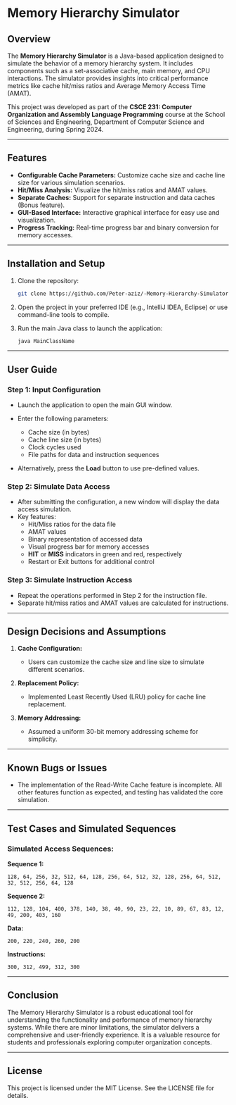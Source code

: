 # Memory Hierarchy Simulator

## Overview

The **Memory Hierarchy Simulator** is a Java-based application designed to simulate the behavior of a memory hierarchy system. It includes components such as a set-associative cache, main memory, and CPU interactions. The simulator provides insights into critical performance metrics like cache hit/miss ratios and Average Memory Access Time (AMAT).

This project was developed as part of the **CSCE 231: Computer Organization and Assembly Language Programming** course at the School of Sciences and Engineering, Department of Computer Science and Engineering, during Spring 2024.

---

## Features

- **Configurable Cache Parameters:** Customize cache size and cache line size for various simulation scenarios.
- **Hit/Miss Analysis:** Visualize the hit/miss ratios and AMAT values.
- **Separate Caches:** Support for separate instruction and data caches (Bonus feature).
- **GUI-Based Interface:** Interactive graphical interface for easy use and visualization.
- **Progress Tracking:** Real-time progress bar and binary conversion for memory accesses.

---

## Installation and Setup

1. Clone the repository:

   ```bash
   git clone https://github.com/Peter-aziz/-Memory-Hierarchy-Simulator.git
   ```

2. Open the project in your preferred IDE (e.g., IntelliJ IDEA, Eclipse) or use command-line tools to compile.

3. Run the main Java class to launch the application:

   ```bash
   java MainClassName
   ```

---

## User Guide

### Step 1: Input Configuration

- Launch the application to open the main GUI window.

- Enter the following parameters:

  - Cache size (in bytes)
  - Cache line size (in bytes)
  - Clock cycles used
  - File paths for data and instruction sequences

- Alternatively, press the **Load** button to use pre-defined values.

### Step 2: Simulate Data Access

- After submitting the configuration, a new window will display the data access simulation.
- Key features:
  - Hit/Miss ratios for the data file
  - AMAT values
  - Binary representation of accessed data
  - Visual progress bar for memory accesses
  - **HIT** or **MISS** indicators in green and red, respectively
  - Restart or Exit buttons for additional control

### Step 3: Simulate Instruction Access

- Repeat the operations performed in Step 2 for the instruction file.
- Separate hit/miss ratios and AMAT values are calculated for instructions.

---

## Design Decisions and Assumptions

1. **Cache Configuration:**

   - Users can customize the cache size and line size to simulate different scenarios.

2. **Replacement Policy:**

   - Implemented Least Recently Used (LRU) policy for cache line replacement.

3. **Memory Addressing:**

   - Assumed a uniform 30-bit memory addressing scheme for simplicity.

---

## Known Bugs or Issues

- The implementation of the Read-Write Cache feature is incomplete. All other features function as expected, and testing has validated the core simulation.

---

## Test Cases and Simulated Sequences

### Simulated Access Sequences:

**Sequence 1:**

```
128, 64, 256, 32, 512, 64, 128, 256, 64, 512, 32, 128, 256, 64, 512, 32, 512, 256, 64, 128
```

**Sequence 2:**

```
112, 128, 104, 400, 378, 140, 38, 40, 90, 23, 22, 10, 89, 67, 83, 12, 49, 200, 403, 160
```

**Data:**

```
200, 220, 240, 260, 200
```

**Instructions:**

```
300, 312, 499, 312, 300
```

---

## Conclusion

The Memory Hierarchy Simulator is a robust educational tool for understanding the functionality and performance of memory hierarchy systems. While there are minor limitations, the simulator delivers a comprehensive and user-friendly experience. It is a valuable resource for students and professionals exploring computer organization concepts.

---

## License

This project is licensed under the MIT License. See the LICENSE file for details.
